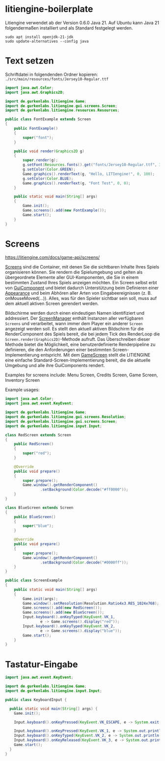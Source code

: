 # litiengine-boilerplate

Litiengine verwendet ab der Version 0.6.0 Java 21. Auf Ubuntu kann
Java 21 folgendermaßen installiert und als Standard festgelegt werden.

```
sudo apt install openjdk-21-jdk
sudo update-alternatives --config java
```

# Text setzen

Schriftdatei in folgendenden Ordner kopieren: `./src/main/resources/fonts/Jersey10-Regular.ttf`

```java
import java.awt.Color;
import java.awt.Graphics2D;

import de.gurkenlabs.litiengine.Game;
import de.gurkenlabs.litiengine.gui.screens.Screen;
import de.gurkenlabs.litiengine.resources.Resources;

public class FontExample extends Screen
{
    public FontExample()
    {
        super("font");
    }

    public void render(Graphics2D g)
    {
        super.render(g);
        g.setFont(Resources.fonts().get("fonts/Jersey10-Regular.ttf", 32f));
        g.setColor(Color.GREEN);
        Game.graphics().renderText(g, "Hello, LITIengine!", 0, 100);
        g.setColor(Color.BLUE);
        Game.graphics().renderText(g, "Font Test", 0, 0);
    }

    public static void main(String[] args)
    {
        Game.init();
        Game.screens().add(new FontExample());
        Game.start();
    }
}
```

# Screens

https://litiengine.com/docs/game-api/screens/

<!-- Screens are the containers that allow you to organize the visible contents of
your game. They render the game’s Environment and are considered the parent of
all GUI components you want to display in a particular state of your game. The
screen itself inherits from GuiComponent and thereby provides support to define
an Appearance and listen to all kinds of Input events (e.g. onMouseMoved(…)).
Everything that should be visible to the player needs to be rendered to the
currently active screen. -->

[Screens](https://litiengine.com/api/de/gurkenlabs/litiengine/gui/screens/Screen/)
sind die Container, mit denen Sie die sichtbaren Inhalte Ihres Spiels
organisieren können. Sie rendern die Spielumgebung und gelten als übergeordnete
Elemente aller GUI-Komponenten, die Sie in einem bestimmten Zustand Ihres
Spiels anzeigen möchten. Ein Screen selbst erbt von
[GuiComponent](https://litiengine.com/api/de/gurkenlabs/litiengine/gui/GuiComponent/)
und bietet dadurch Unterstützung beim Definieren einer
[Appearance](https://litiengine.com/api/de/gurkenlabs/litiengine/gui/Appearance/)
und beim Abhören aller Arten von Eingabeereignissen (z. B. onMouseMoved(…)).
Alles, was für den Spieler sichtbar sein soll, muss auf dem aktuell aktiven
Screen gerendert werden.

<!-- Screens are identified and addressed by a unique name. The ScreenManager
holds instances of all available screen and handles whenever a different
Screen should be shown to the player. It provides the currently active Screen
for the Game’s RenderComponent which calls the Screen.render(Graphics2D) method
on every tick of the RenderLoop. Overwriting this method provides the ability
to define a customized render pipeline that suits the need of a particular
Screen implementation. With the GameScreen, the LITIENGINE provides a simple
default Screen implementation that renders the current Environment and all its
GuiComponents. -->

Bildschirme werden durch einen eindeutigen Namen identifiziert und addressiert.
Der [ScreenManager](https://litiengine.com/api/de/gurkenlabs/litiengine/gui/screens/ScreenManager/)
enthält Instanzen aller verfügbaren `Screens` und verarbeitet,
wann immer dem Player ein anderer `Screen` angezeigt werden soll.
Es stellt den aktuell aktiven Bildschirm für die RenderComponent des Spiels bereit,
die bei jedem Tick des RenderLoop die `Screen.render(Graphics2D)`-Methode aufruft.
Das Überschreiben dieser Methode bietet die Möglichkeit, eine benutzerdefinierte
Renderpipeline zu definieren, die den Anforderungen einer bestimmten
Screen-Implementierung entspricht. Mit dem
[GameScreen](https://litiengine.com/api/de/gurkenlabs/litiengine/gui/screens/GameScreen/) stellt die LITIENGINE eine
einfache Standard-Screen-Implementierung bereit, die die aktuelle Umgebung und
alle ihre GuiComponents rendert.


Examples for screens include: Menu Screen, Credits Screen, Game Screen, Inventory Screen

Example usages:

```java
import java.awt.Color;
import java.awt.event.KeyEvent;

import de.gurkenlabs.litiengine.Game;
import de.gurkenlabs.litiengine.gui.screens.Resolution;
import de.gurkenlabs.litiengine.gui.screens.Screen;
import de.gurkenlabs.litiengine.input.Input;

class RedScreen extends Screen
{
    public RedScreen()
    {
        super("red");
    }

    @Override
    public void prepare()
    {
        super.prepare();
        Game.window().getRenderComponent()
                .setBackground(Color.decode("#ff0000"));
    }
}

class BlueScreen extends Screen
{
    public BlueScreen()
    {
        super("blue");
    }

    @Override
    public void prepare()
    {
        super.prepare();
        Game.window().getRenderComponent()
                .setBackground(Color.decode("#0000ff"));
    }
}

public class ScreenExample
{
    public static void main(String[] args)
    {
        Game.init(args);
        Game.window().setResolution(Resolution.Ratio4x3.RES_1024x768);
        Game.screens().add(new RedScreen());
        Game.screens().add(new BlueScreen());
        Input.keyboard().onKeyTyped(KeyEvent.VK_1,
                e -> Game.screens().display("red"));
        Input.keyboard().onKeyTyped(KeyEvent.VK_2,
                e -> Game.screens().display("blue"));
        Game.start();
    }
}
```

# Tastatur-Eingabe

```java
import java.awt.event.KeyEvent;

import de.gurkenlabs.litiengine.Game;
import de.gurkenlabs.litiengine.input.Input;

public class KeyboardInput {

  public static void main(String[] args) {
    Game.init();

    Input.keyboard().onKeyPressed(KeyEvent.VK_ESCAPE, e -> System.exit(0));

    Input.keyboard().onKeyPressed(KeyEvent.VK_1, e -> System.out.println("pressed"));
    Input.keyboard().onKeyTyped(KeyEvent.VK_2, e -> System.out.println("typed"));
    Input.keyboard().onKeyReleased(KeyEvent.VK_3, e -> System.out.println("released"));
    Game.start();
  }
}
```
